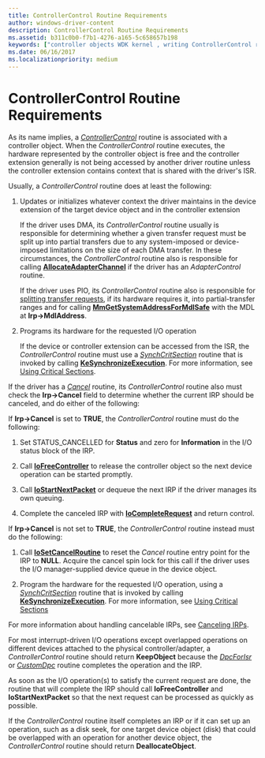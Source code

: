 ```yaml
---
title: ControllerControl Routine Requirements
author: windows-driver-content
description: ControllerControl Routine Requirements
ms.assetid: b311c0b0-f7b1-4276-a165-5c658657b198
keywords: ["controller objects WDK kernel , writing ControllerControl routines", "ControllerControl routines, writing", "ControllerControl routines, requirements"]
ms.date: 06/16/2017
ms.localizationpriority: medium
---
```


# ControllerControl Routine Requirements





As its name implies, a [*ControllerControl*](https://msdn.microsoft.com/library/windows/hardware/ff542049) routine is associated with a controller object. When the *ControllerControl* routine executes, the hardware represented by the controller object is free and the controller extension generally is not being accessed by another driver routine unless the controller extension contains context that is shared with the driver's ISR.

Usually, a *ControllerControl* routine does at least the following:

1.  Updates or initializes whatever context the driver maintains in the device extension of the target device object and in the controller extension

    If the driver uses DMA, its *ControllerControl* routine usually is responsible for determining whether a given transfer request must be split up into partial transfers due to any system-imposed or device-imposed limitations on the size of each DMA transfer. In these circumstances, the *ControllerControl* routine also is responsible for calling [**AllocateAdapterChannel**](https://msdn.microsoft.com/library/windows/hardware/ff540573) if the driver has an *AdapterControl* routine.

    If the driver uses PIO, its *ControllerControl* routine also is responsible for [splitting transfer requests](splitting-dma-transfer-requests.md), if its hardware requires it, into partial-transfer ranges and for calling [**MmGetSystemAddressForMdlSafe**](https://msdn.microsoft.com/library/windows/hardware/ff554559) with the MDL at **Irp-&gt;MdlAddress**.

2.  Programs its hardware for the requested I/O operation

    If the device or controller extension can be accessed from the ISR, the *ControllerControl* routine must use a [*SynchCritSection*](https://msdn.microsoft.com/library/windows/hardware/ff563928) routine that is invoked by calling [**KeSynchronizeExecution**](https://msdn.microsoft.com/library/windows/hardware/ff553302). For more information, see [Using Critical Sections](using-critical-sections.md).

If the driver has a [*Cancel*](https://msdn.microsoft.com/library/windows/hardware/ff540742) routine, its *ControllerControl* routine also must check the **Irp-&gt;Cancel** field to determine whether the current IRP should be canceled, and do either of the following:

If **Irp-&gt;Cancel** is set to **TRUE**, the *ControllerControl* routine must do the following:

1.  Set STATUS\_CANCELLED for **Status** and zero for **Information** in the I/O status block of the IRP.

2.  Call [**IoFreeController**](https://msdn.microsoft.com/library/windows/hardware/ff549104) to release the controller object so the next device operation can be started promptly.

3.  Call [**IoStartNextPacket**](https://msdn.microsoft.com/library/windows/hardware/ff550358) or dequeue the next IRP if the driver manages its own queuing.

4.  Complete the canceled IRP with [**IoCompleteRequest**](https://msdn.microsoft.com/library/windows/hardware/ff548343) and return control.

If **Irp-&gt;Cancel** is not set to **TRUE**, the *ControllerControl* routine instead must do the following:

1.  Call [**IoSetCancelRoutine**](https://msdn.microsoft.com/library/windows/hardware/ff549674) to reset the *Cancel* routine entry point for the IRP to **NULL**. Acquire the cancel spin lock for this call if the driver uses the I/O manager-supplied device queue in the device object.

2.  Program the hardware for the requested I/O operation, using a [*SynchCritSection*](https://msdn.microsoft.com/library/windows/hardware/ff563928) routine that is invoked by calling [**KeSynchronizeExecution**](https://msdn.microsoft.com/library/windows/hardware/ff553302). For more information, see [Using Critical Sections](using-critical-sections.md)

For more information about handling cancelable IRPs, see [Canceling IRPs](canceling-irps.md).

For most interrupt-driven I/O operations except overlapped operations on different devices attached to the physical controller/adapter, a *ControllerControl* routine should return **KeepObject** because the [*DpcForIsr*](https://msdn.microsoft.com/library/windows/hardware/ff544079) or [*CustomDpc*](https://msdn.microsoft.com/library/windows/hardware/ff542972) routine completes the operation and the IRP.

As soon as the I/O operation(s) to satisfy the current request are done, the routine that will complete the IRP should call **IoFreeController** and **IoStartNextPacket** so that the next request can be processed as quickly as possible.

If the *ControllerControl* routine itself completes an IRP or if it can set up an operation, such as a disk seek, for one target device object (disk) that could be overlapped with an operation for another device object, the *ControllerControl* routine should return **DeallocateObject**.

 

 




